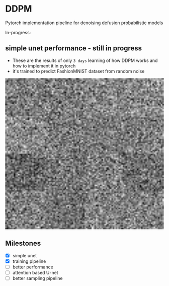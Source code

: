 # DDPM
 Pytorch implementation pipeline for denoising defusion probabilistic models 

In-progress:

simple unet performance - still in progress
-   

- These are the results of only `3 days` learning of how DDPM works and how to implement it in pytorch 
- it's trained to predict FashionMNIST dataset from random noise
  
<img src="best_model_sampling.gif" width="640" height="480" />


## Milestones
- [x] simple unet
- [x] training pipeline
- [ ] better performance
- [ ] attention based U-net
- [ ] better sampling pipeline